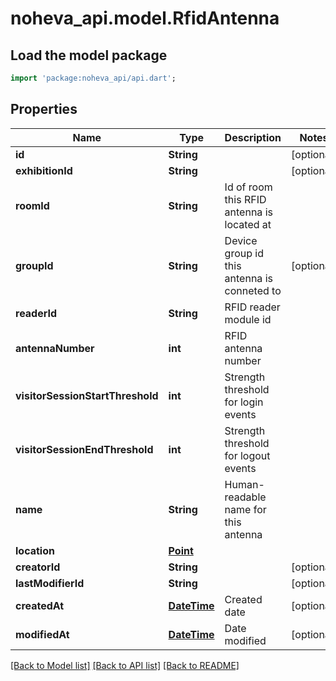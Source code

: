 # noheva_api.model.RfidAntenna

## Load the model package
```dart
import 'package:noheva_api/api.dart';
```

## Properties
Name | Type | Description | Notes
------------ | ------------- | ------------- | -------------
**id** | **String** |  | [optional] 
**exhibitionId** | **String** |  | [optional] 
**roomId** | **String** | Id of room this RFID antenna is located at | 
**groupId** | **String** | Device group id this antenna is conneted to | [optional] 
**readerId** | **String** | RFID reader module id | 
**antennaNumber** | **int** | RFID antenna number | 
**visitorSessionStartThreshold** | **int** | Strength threshold for login events | 
**visitorSessionEndThreshold** | **int** | Strength threshold for logout events | 
**name** | **String** | Human-readable name for this antenna | 
**location** | [**Point**](Point.md) |  | 
**creatorId** | **String** |  | [optional] 
**lastModifierId** | **String** |  | [optional] 
**createdAt** | [**DateTime**](DateTime.md) | Created date | [optional] 
**modifiedAt** | [**DateTime**](DateTime.md) | Date modified | [optional] 

[[Back to Model list]](../README.md#documentation-for-models) [[Back to API list]](../README.md#documentation-for-api-endpoints) [[Back to README]](../README.md)


